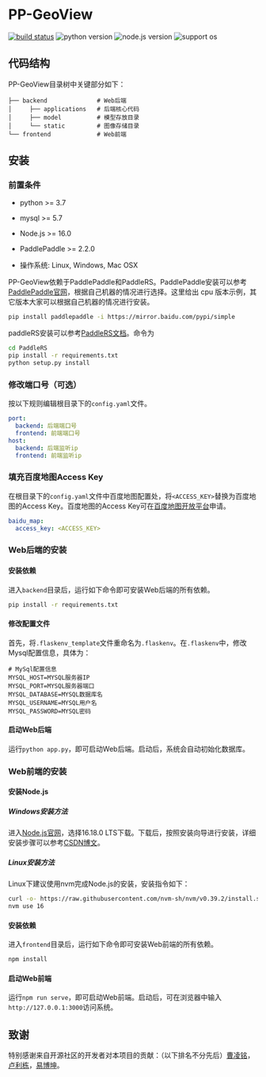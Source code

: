 # PP-GeoView

[![build status](https://github.com/PaddleCV-SIG/PP-GeoView/actions/workflows/build.yml/badge.svg?branch=develop)](https://github.com/PaddleCV-SIG/PP-GeoView/actions)
![python version](https://img.shields.io/badge/python-3.7+-orange.svg)
![node.js version](https://img.shields.io/badge/nodejs-16+-orange.svg)
![support os](https://img.shields.io/badge/os-linux%2C%20win%2C%20mac-yellow.svg)

## 代码结构

PP-GeoView目录树中关键部分如下：

``` plain
├── backend              # Web后端
│     ├── applications   # 后端核心代码
│     ├── model          # 模型存放目录
│     └── static         # 图像存储目录
└── frontend             # Web前端
```

## 安装

### 前置条件

- python >= 3.7

- mysql >= 5.7

- Node.js >= 16.0

- PaddlePaddle >= 2.2.0

- 操作系统: Linux, Windows, Mac OSX

PP-GeoView依赖于PaddlePaddle和PaddleRS。PaddlePaddle安装可以参考[PaddlePaddle官网](https://www.paddlepaddle.org.cn/)，根据自己机器的情况进行选择。这里给出 cpu 版本示例，其它版本大家可以根据自己机器的情况进行安装。

```bash
pip install paddlepaddle -i https://mirror.baidu.com/pypi/simple
```

paddleRS安装可以参考[PaddleRS文档](https://github.com/PaddlePaddle/PaddleRS/blob/develop/tutorials/train/README.md)。命令为

``` bash
cd PaddleRS
pip install -r requirements.txt
python setup.py install
```

### 修改端口号（可选）

按以下规则编辑根目录下的`config.yaml`文件。
``` yaml
port:
  backend: 后端端口号
  frontend: 前端端口号
host:
  backend: 后端监听ip
  frontend: 前端监听ip
```

### 填充百度地图Access Key

在根目录下的`config.yaml`文件中百度地图配置处，将`<ACCESS_KEY>`替换为百度地图的Access Key。百度地图的Access Key可在[百度地图开放平台](http://lbsyun.baidu.com/apiconsole/key?application=key)申请。
``` yaml
baidu_map:
  access_key: <ACCESS_KEY>
```


### Web后端的安装

#### 安装依赖

进入`backend`目录后，运行如下命令即可安装Web后端的所有依赖。

```bash
pip install -r requirements.txt
```

#### 修改配置文件

首先，将`.flaskenv_template`文件重命名为`.flaskenv`。在`.flaskenv`中，修改Mysql配置信息，具体为：

```plain
# MySql配置信息
MYSQL_HOST=MYSQL服务器IP
MYSQL_PORT=MYSQL服务器端口
MYSQL_DATABASE=MYSQL数据库名
MYSQL_USERNAME=MYSQL用户名
MYSQL_PASSWORD=MYSQL密码
```

#### 启动Web后端

运行`python app.py`，即可启动Web后端。启动后，系统会自动初始化数据库。

### Web前端的安装

#### 安装Node.js

##### Windows安装方法

进入[Node.js官网](https://nodejs.org/en/)，选择16.18.0 LTS下载。下载后，按照安装向导进行安装，详细安装步骤可以参考[CSDN博文](https://blog.csdn.net/bbj12345678/article/details/106741758)。

##### Linux安装方法

Linux下建议使用nvm完成Node.js的安装，安装指令如下：
``` bash
curl -o- https://raw.githubusercontent.com/nvm-sh/nvm/v0.39.2/install.sh | bash
nvm use 16
```
#### 安装依赖

进入`frontend`目录后，运行如下命令即可安装Web前端的所有依赖。

```bash
npm install
```

#### 启动Web前端

运行`npm run serve`，即可启动Web前端。启动后，可在浏览器中输入`http://127.0.0.1:3000`访问系统。

## 致谢

特别感谢来自开源社区的开发者对本项目的贡献：（以下排名不分先后）[曹凌铭](https://github.com/terayco)，[卢利栋](https://github.com/jscslld)，[易博坤](https://github.com/yibaikuai)。
